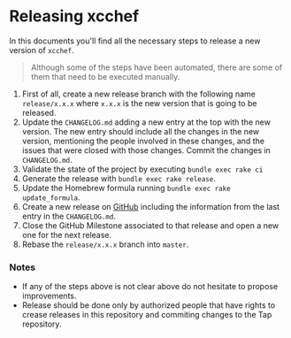# Releasing xcchef

In this documents you'll find all the necessary steps to release a new version of `xcchef`.

> Although some of the steps have been automated, there are some of them that need to be executed manually.

1. First of all, create a new release branch with the following name `release/x.x.x` where `x.x.x` is the new version that is going to be released.
2. Update the `CHANGELOG.md` adding a new entry at the top with the new version. The new entry should include all the changes in the new version, mentioning the people involved in these changes, and the issues that were closed with those changes. Commit the changes in `CHANGELOG.md`.
3. Validate the state of the project by executing `bundle exec rake ci`
4. Generate the release with `bundle exec rake release`.
5. Update the Homebrew formula running `bundle exec rake update_formula`.
6. Create a new release on [GitHub](https://github.com/xcodeswift/xcchef) including the information from the last entry in the `CHANGELOG.md`.
7. Close the GitHub Milestone associated to that release and open a new one for the next release.
8. Rebase the `release/x.x.x` branch into `master`.

### Notes
- If any of the steps above is not clear above do not hesitate to propose improvements.
- Release should be done only by authorized people that have rights to crease releases in this repository and commiting changes to the Tap repository.
